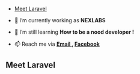 - [Meet Laravel](#meet-laravel)

- 🔭 I’m currently working as <b>NEXLABS</b>
- 🌱 I’m still learning   <b>How to be a nood developer !</b>
- 📫 Reach me via             <b><a href='mailto:naythukhant644@gmail.com'> Email </a> , <a href='https://www.facebook.com/Mr.NayThuKhant'> Facebook </a></b>












## Meet Laravel
